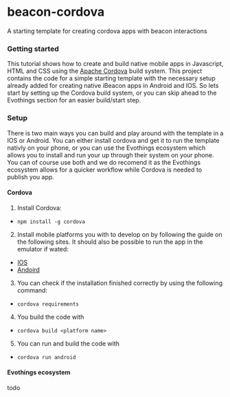 # beacon-cordova
A starting template for creating cordova apps with beacon interactions

### Getting started
This tutorial shows how to create and build native mobile apps in Javascript, HTML and CSS using the [Apache Cordova](https://cordova.apache.org/) build system. This project contains the code for a simple starting template with the necessary setup already added for creating native iBeacon apps in Android and IOS. So lets start by setting up the Cordova build system, or you can skip ahead to the Evothings section for an easier build/start step.

### Setup
There is two main ways you can build and play around with the template in a IOS or Android. You can either install cordova and get it to run the template nativly on your phone, or you can use the Evothings ecosystem which allows you to install and run your up through their system on your phone. You can of course use both and we do recomend it as the Evothings ecosystem allows for a quicker workflow while Cordova is needed to publish you app.

#### Cordova
1. Install Cordova:
  - `npm install -g cordova`
2. Install mobile platforms you with to develop on by following the guide on the following sites. It should also be possible to run the app in the emulator if wated:
  - [IOS](https://cordova.apache.org/docs/en/latest/guide/platforms/ios/index.html)
  - [Andoird](https://cordova.apache.org/docs/en/latest/guide/platforms/android/index.html)
3. You can check if the installation finished correctly by using the following command:
  - `cordova requirements`
4. You build the code with
  - `cordova build <platform name>`
5. You can run and build the code with
  - `cordova run android`

#### Evothings ecosystem
todo
